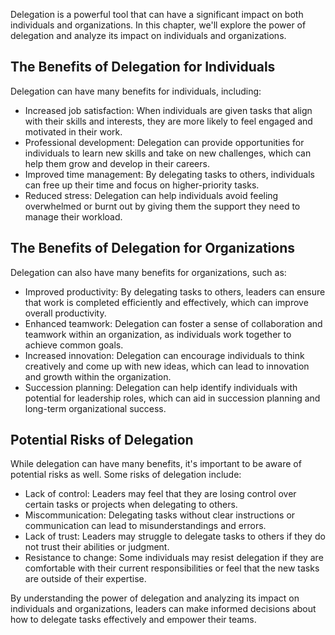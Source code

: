 
Delegation is a powerful tool that can have a significant impact on both individuals and organizations. In this chapter, we'll explore the power of delegation and analyze its impact on individuals and organizations.

The Benefits of Delegation for Individuals
------------------------------------------

Delegation can have many benefits for individuals, including:

* Increased job satisfaction: When individuals are given tasks that align with their skills and interests, they are more likely to feel engaged and motivated in their work.
* Professional development: Delegation can provide opportunities for individuals to learn new skills and take on new challenges, which can help them grow and develop in their careers.
* Improved time management: By delegating tasks to others, individuals can free up their time and focus on higher-priority tasks.
* Reduced stress: Delegation can help individuals avoid feeling overwhelmed or burnt out by giving them the support they need to manage their workload.

The Benefits of Delegation for Organizations
--------------------------------------------

Delegation can also have many benefits for organizations, such as:

* Improved productivity: By delegating tasks to others, leaders can ensure that work is completed efficiently and effectively, which can improve overall productivity.
* Enhanced teamwork: Delegation can foster a sense of collaboration and teamwork within an organization, as individuals work together to achieve common goals.
* Increased innovation: Delegation can encourage individuals to think creatively and come up with new ideas, which can lead to innovation and growth within the organization.
* Succession planning: Delegation can help identify individuals with potential for leadership roles, which can aid in succession planning and long-term organizational success.

Potential Risks of Delegation
-----------------------------

While delegation can have many benefits, it's important to be aware of potential risks as well. Some risks of delegation include:

* Lack of control: Leaders may feel that they are losing control over certain tasks or projects when delegating to others.
* Miscommunication: Delegating tasks without clear instructions or communication can lead to misunderstandings and errors.
* Lack of trust: Leaders may struggle to delegate tasks to others if they do not trust their abilities or judgment.
* Resistance to change: Some individuals may resist delegation if they are comfortable with their current responsibilities or feel that the new tasks are outside of their expertise.

By understanding the power of delegation and analyzing its impact on individuals and organizations, leaders can make informed decisions about how to delegate tasks effectively and empower their teams.
